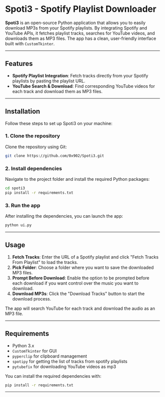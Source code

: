 # Spoti3 - Spotify Playlist Downloader

**Spoti3** is an open-source Python application that allows you to easily download MP3s from your Spotify playlists. By integrating Spotify and YouTube APIs, it fetches playlist tracks, searches for YouTube videos, and downloads them as MP3 files. The app has a clean, user-friendly interface built with `CustomTkinter`.

---

## Features

-   **Spotify Playlist Integration**: Fetch tracks directly from your Spotify playlists by pasting the playlist URL.
-   **YouTube Search & Download**: Find corresponding YouTube videos for each track and download them as MP3 files.

---

## Installation

Follow these steps to set up Spoti3 on your machine:

### 1. Clone the repository

Clone the repository using Git:

```bash
git clone https://github.com/0x902/Spoti3.git
```

### 2. Install dependencies

Navigate to the project folder and install the required Python packages:

```bash
cd spoti3
pip install -r requirements.txt
```

### 3. Run the app

After installing the dependencies, you can launch the app:

```bash
python ui.py
```

---

## Usage

1. **Fetch Tracks**: Enter the URL of a Spotify playlist and click "Fetch Tracks From Playlist" to load the tracks.
2. **Pick Folder**: Choose a folder where you want to save the downloaded MP3 files.
3. **Prompt Before Download**: Enable the option to be prompted before each download if you want control over the music you want to download.
4. **Download MP3s**: Click the "Download Tracks" button to start the download process.

The app will search YouTube for each track and download the audio as an MP3 file.

---

## Requirements

-   Python 3.x
-   `CustomTkinter` for GUI
-   `pyperclip` for clipboard management
-   `spotipy` for getting the list of tracks from spotify playlists
-   `pytubefix` for downloading YouTube videos as mp3

You can install the required dependencies with:

```bash
pip install -r requirements.txt
```

---
